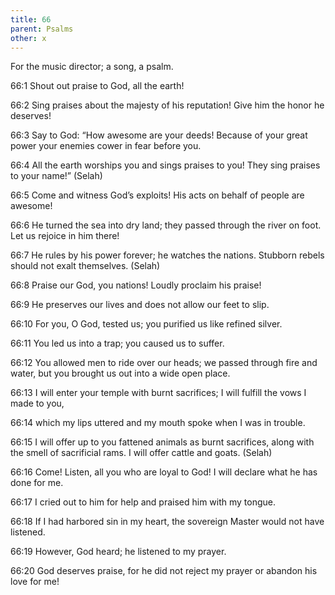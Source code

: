 ```yaml
---
title: 66
parent: Psalms
other: x
---
```



For the music director; a song, a psalm.


<a name="66:1">66:1</a> Shout out praise to God, all the earth!

<a name="66:2">66:2</a> Sing praises about the majesty of his reputation!
Give him the honor he deserves!

<a name="66:3">66:3</a> Say to God:
“How awesome are your deeds!
Because of your great power your enemies cower in fear before you.

<a name="66:4">66:4</a> All the earth worships you
and sings praises to you!
They sing praises to your name!” (Selah)

<a name="66:5">66:5</a> Come and witness God’s exploits!
His acts on behalf of people are awesome!

<a name="66:6">66:6</a> He turned the sea into dry land;
they passed through the river on foot.
Let us rejoice in him there!

<a name="66:7">66:7</a> He rules by his power forever;
he watches the nations.
Stubborn rebels should not exalt themselves. (Selah)

<a name="66:8">66:8</a> Praise our God, you nations!
Loudly proclaim his praise!

<a name="66:9">66:9</a> He preserves our lives
and does not allow our feet to slip.

<a name="66:10">66:10</a> For you, O God, tested us;
you purified us like refined silver.

<a name="66:11">66:11</a> You led us into a trap;
you caused us to suffer.

<a name="66:12">66:12</a> You allowed men to ride over our heads;
we passed through fire and water,
but you brought us out into a wide open place.

<a name="66:13">66:13</a> I will enter your temple with burnt sacrifices;
I will fulfill the vows I made to you,

<a name="66:14">66:14</a> which my lips uttered
and my mouth spoke when I was in trouble.

<a name="66:15">66:15</a> I will offer up to you fattened animals as burnt sacrifices,
along with the smell of sacrificial rams.
I will offer cattle and goats. (Selah)

<a name="66:16">66:16</a> Come! Listen, all you who are loyal to God!
I will declare what he has done for me.

<a name="66:17">66:17</a> I cried out to him for help
and praised him with my tongue.

<a name="66:18">66:18</a> If I had harbored sin in my heart,
the sovereign Master would not have listened.

<a name="66:19">66:19</a> However, God heard;
he listened to my prayer.

<a name="66:20">66:20</a> God deserves praise,
for he did not reject my prayer
or abandon his love for me!